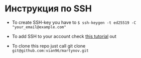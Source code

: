 # Инструкция пo SSH

- To create SSH-key you have to `$ ssh-keygen -t ed25519 -C "your_email@example.com"`

- To add SSH to your account check [this tutorial](https://docs.github.com/en/authentication/connecting-to-github-with-ssh/adding-a-new-ssh-key-to-your-github-account) out 

- To clone this repo just call git clone `git@github.com:vian96/martynov.git`
